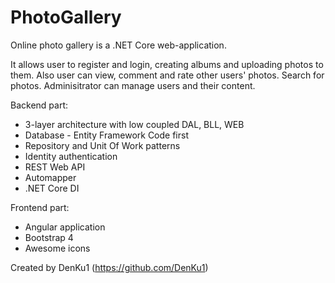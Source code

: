 # PhotoGallery
Online photo gallery is a .NET Core web-application.

It allows user to register and login, creating albums and uploading photos to them.
Also user can view, comment and rate other users' photos. Search for photos.
Adminisitrator can manage users and their content.

Backend part: 
+ 3-layer architecture with low coupled DAL, BLL, WEB
+ Database - Entity Framework Code first
+ Repository and Unit Of Work patterns
+ Identity authentication
+ REST Web API
+ Automapper
+ .NET Core DI

Frontend part:
+ Angular application
+ Bootstrap 4
+ Awesome icons

Created by DenKu1 (https://github.com/DenKu1)
